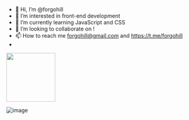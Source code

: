 - 👋 Hi, I’m @forgohill
- 👀 I’m interested in front-end development
- 🌱 I’m currently learning JavaScript and CSS
- 💞️ I’m looking to collaborate on !
- 📫 How to reach me forgohill@gmail.com and https://t.me/forgohill
- 
<img src="https://cdn.jsdelivr.net/gh/devicons/devicon/icons/javascript/javascript-plain.svg" style="width: 128px"/>
          
![image](https://www.codewars.com/users/forgohill/badges/small)

<!---
forgohill/forgohill is a ✨ special ✨ repository because its `README.md` (this file) appears on your GitHub profile.
You can click the Preview link to take a look at your changes.
--->
